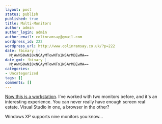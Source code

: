 ```yaml
---
layout: post
status: publish
published: true
title: Multi-Monitors
author: admin
author_login: admin
author_email: colinramsay@gmail.com
wordpress_id: 222
wordpress_url: http://www.colinramsay.co.uk/?p=222
date: !binary |-
  MjAwNS0wNi0xNCAyMTowNTo1NSArMDEwMA==
date_gmt: !binary |-
  MjAwNS0wNi0xNCAyMTowNTo1NSArMDEwMA==
categories:
- Uncategorized
tags: []
comments: []
---
```

<p><a href="http://habtm.com/articles/2005/05/08/this-is-just-getting-stupid">Now this is a workstation</a>. I've worked with two monitors before, and it's an interesting experience. You can never really have enough screen real estate. Visual Studio in one, a browser in the other?</p>
<p>Windows XP supports nine monitors you know...</p>
